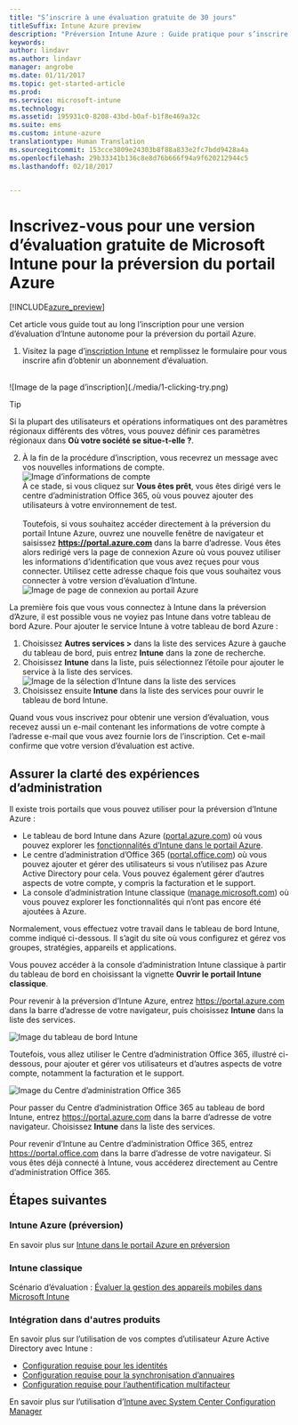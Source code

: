 ```yaml
---
title: "S’inscrire à une évaluation gratuite de 30 jours"
titleSuffix: Intune Azure preview
description: "Préversion Intune Azure : Guide pratique pour s’inscrire à Intune sur Azure."
keywords: 
author: lindavr
ms.author: lindavr
manager: angrobe
ms.date: 01/11/2017
ms.topic: get-started-article
ms.prod: 
ms.service: microsoft-intune
ms.technology: 
ms.assetid: 195931c0-8208-43bd-b0af-b1f8e469a32c
ms.suite: ems
ms.custom: intune-azure
translationtype: Human Translation
ms.sourcegitcommit: 153cce3809e24303b8f88a833e2fc7bdd9428a4a
ms.openlocfilehash: 29b33341b136c8e8d76b666f94a9f620212944c5
ms.lasthandoff: 02/18/2017


---
```


# <a name="sign-up-for-a-microsoft-intune-free-trial-for-the-azure-portal-preview"></a>Inscrivez-vous pour une version d’évaluation gratuite de Microsoft Intune pour la préversion du portail Azure

[!INCLUDE[azure_preview](../includes/azure_preview.md)]

Cet article vous guide tout au long l’inscription pour une version d’évaluation d’Intune autonome pour la préversion du portail Azure. <!---and prepares your trial with some users so that you can then follow the associated evaluation guide to see how Intune manages mobile devices. ---> <!---or app data when devices are not enrolled in Intune.--->

<!--- ## Assumptions
This sign-up article and the evaluation guide assume you are using the trial for evaluation purposes only and intend to start with a clean environment when you subscribe.

To make it easy for you to get started with the trial, we are setting up a very simple environment that uses only Intune and assumes it will be your sole method of managing devices (known as the mobile device management authority). However, throughout the guide we will point you to deeper technical content if you want to explore farther.

You can do everything in the trial version that you can do in a subscription version; the only difference is you are limited to 100 user accounts in the trial.--->

<!--- ## Sign up for your trial--->
1. Visitez la page d’[inscription Intune](https://portal.office.com/Signup/Signup.aspx?OfferId=40BE278A-DFD1-470a-9EF7-9F2596EA7FF9&dl=INTUNE_A&ali=1#0%20) et remplissez le formulaire pour vous inscrire afin d’obtenir un abonnement d’évaluation.

 <!--- If you have a work or school account and want to use that for your Intune trial, follow [these sign-in instructions](https://docs.microsoft.com/en-us/intune/get-started/start-with-a-paid-subscription-to-microsoft-intune-step-1) instead. However, this article assumes that you are not using such an account.---><br/> ![Image de la page d’inscription](./media/1-clicking-try.png)

 > [!TIP]
> Si la plupart des utilisateurs et opérations informatiques ont des paramètres régionaux différents des vôtres, vous pouvez définir ces paramètres régionaux dans **Où votre société se situe-t-elle ?**.

2. À la fin de la procédure d’inscription, vous recevrez un message avec vos nouvelles informations de compte. <br/> ![Image d’informations de compte](./media/2-end-of-sign-up-process.png) <br/>À ce stade, si vous cliquez sur **Vous êtes prêt**, vous êtes dirigé vers le centre d’administration Office 365, où vous pouvez ajouter des utilisateurs à votre environnement de test. <br/><br/>Toutefois, si vous souhaitez accéder directement à la préversion du portail Intune Azure, ouvrez une nouvelle fenêtre de navigateur et saisissez **https://portal.azure.com** dans la barre d’adresse. Vous êtes alors redirigé vers la page de connexion Azure où vous pouvez utiliser les informations d’identification que vous avez reçues pour vous connecter. Utilisez cette adresse chaque fois que vous souhaitez vous connecter à votre version d’évaluation d’Intune. <br/> ![Image de page de connexion au portail Azure](./media/azure-portal-signin.png)

La première fois que vous vous connectez à Intune dans la préversion d’Azure, il est possible vous ne voyiez pas Intune dans votre tableau de bord Azure. Pour ajouter le service Intune à votre tableau de bord Azure :
1. Choisissez **Autres services >** dans la liste des services Azure à gauche du tableau de bord, puis entrez **Intune** dans la zone de recherche.
2. Choisissez **Intune** dans la liste, puis sélectionnez l’étoile pour ajouter le service à la liste des services.<br/> ![Image de la sélection d’Intune dans la liste des services](./media/azure-add-intune1.png)
3. Choisissez ensuite **Intune** dans la liste des services pour ouvrir le tableau de bord Intune.

Quand vous vous inscrivez pour obtenir une version d’évaluation, vous recevez aussi un e-mail contenant les informations de votre compte à l’adresse e-mail que vous avez fournie lors de l’inscription. Cet e-mail confirme que votre version d’évaluation est active.


<!--- ## Add users
Before you leave the Office 365 Admin center for Intune, you need to add some users to your trial account.

In the Office 365 Admin center, you can add users individually or in bulk by uploading a .csv file. We will do both to set up your trial. However, in your production environment, you will probably want to take advantage of your Azure Active Directory user accounts, which you can learn more about in our [Getting Started guide](https://docs.microsoft.com/en-us/intune/get-started/start-with-a-paid-subscription-to-microsoft-intune-step-3) and in the [Next steps](#Next-steps) section of this article.

### Add an individual user
1. Choose either of the options to add a use to open a form that allows you to create a user. Only the items starred with an asterisk (\*) are required.
![Image of add user button options](./media/sign-up/add-user.png)


2.  When you add the user, the final step will be to send the user an email with their temporary Intune password. For the purposes of this evaluation, use your own work email address so you will receive the log-on information and see the email your users will get. You can then use these user identities to enroll test devices.<br/>

 ![Image of add user final step](./media/sign-up/new-user-2.png)

3. If you want to assign a user an admin role after you create it, you can edit the role in the Office 365 Admin center by selecting the user name from your list of users, and then choosing **Edit** in the Role line to see the list of user roles you can select from and assign to that user.

 ![Image of user  role options](./media/sign-up/change-user-role.png)

### Import multiple users
1. You will find the wizard for importing multiple users in the **More** list.

 ![Image of option to add multiple users](./media/sign-up/add-multiple-users.png)

2. To help you set up your .csv file correctly, you can download a template file to populate with your user data. Download the .csv file that contains headers and sample user information to see exactly the kind of data is needed for each field.

 ![Image of first step in bulk enrollment wizard](./media/sign-up/bulk-enroll-step-1.png)


3. After you’ve created and saved your .csv file, choose **Browse** to select the file. Verify, and choose **Next**. Your users will be uploaded and added to your list of active users.

> [!NOTE]
> Your users won't show up in Intune until they've enrolled a device to be managed.

Now it’s time to head over to Intune to start managing your users, their devices, and their apps.--->

## <a name="keeping-the-admin-experiences-straight"></a>Assurer la clarté des expériences d’administration
<!---### Classic Intune
There are two portals you will use for classic Intune:
- The Office 365 Admin center ([portal.office.com](https://portal.office.com))
- The Intune administration console ([manage.microsoft.com](https://manage.microsoft.com))

Normally, you’ll do your work in the Intune administration console, shown below. This is the site where you set up and manage your groups, policies, devices, and apps.

![Image of Intune administration console](./media/sign-up/intune-admin-console.png)

However, you will use the Office 365 Admin center, shown below, to add and manage your users and other aspects of your account, including billing and support.

![Image of Office 365 Admin center](./media/sign-up/office-admin-center.png)

You can navigate from the Office 365 Admin center to the Intune admin console. The admin centers are under the last item in the left navigation pane. Choose **Intune** to open the Intune admin console in a new tab.

![Image of link to Intune administration console](./media/sign-up/link-to-intune.png)

To get from Intune back to the Office 365 Admin center, choose the **Add Users** task on the Groups Overview page.

![Image of link back to Office 365  Admin center](./media/sign-up/task-add-users.png)--->

<!---### Intune Azure preview--->
Il existe trois portails que vous pouvez utiliser pour la préversion d’Intune Azure :
- Le tableau de bord Intune dans Azure ([portal.azure.com](https://portal.azure.com)) où vous pouvez explorer les [fonctionnalités d’Intune dans le portail Azure](what-is-microsoft-intune.md).
- Le centre d’administration d’Office 365 ([portal.office.com](https://portal.office.com)) où vous pouvez ajouter et gérer des utilisateurs si vous n’utilisez pas Azure Active Directory pour cela. Vous pouvez également gérer d’autres aspects de votre compte, y compris la facturation et le support.
- La console d’administration Intune classique ([manage.microsoft.com](https://manage.microsoft.com)) où vous pouvez explorer les fonctionnalités qui n’ont pas encore été ajoutées à Azure.

Normalement, vous effectuez votre travail dans le tableau de bord Intune, comme indiqué ci-dessous. Il s’agit du site où vous configurez et gérez vos groupes, stratégies, appareils et applications.

Vous pouvez accéder à la console d’administration Intune classique à partir du tableau de bord en choisissant la vignette **Ouvrir le portail Intune classique**.

Pour revenir à la préversion d’Intune Azure, entrez https://portal.azure.com dans la barre d’adresse de votre navigateur, puis choisissez **Intune** dans la liste des services.

 ![Image du tableau de bord Intune](./media/intune-azure-dashboard.png)


Toutefois, vous allez utiliser le Centre d’administration Office 365, illustré ci-dessous, pour ajouter et gérer vos utilisateurs et d’autres aspects de votre compte, notamment la facturation et le support.

![Image du Centre d’administration Office 365](./media/office-admin-center.png)

Pour passer du Centre d’administration Office 365 au tableau de bord Intune, entrez https://portal.azure.com dans la barre d’adresse de votre navigateur. Choisissez **Intune** dans la liste des services.

Pour revenir d’Intune au Centre d’administration Office 365, entrez https://portal.office.com dans la barre d’adresse de votre navigateur. Si vous êtes déjà connecté à Intune, vous accéderez directement au Centre d’administration Office 365.

## <a name="next-steps"></a>Étapes suivantes

### <a name="intune-azure-preview"></a>Intune Azure (préversion)
En savoir plus sur [Intune dans le portail Azure en préversion](what-is-microsoft-intune.md)
### <a name="classic-intune"></a>Intune classique
Scénario d’évaluation : [Évaluer la gestion des appareils mobiles dans Microsoft Intune](https://docs.microsoft.com/intune/understand-explore/mobile-device-management-trial-guide-microsoft-intune)

### <a name="integration-with-other-products"></a>Intégration dans d'autres produits
En savoir plus sur l’utilisation de vos comptes d’utilisateur Azure Active Directory avec Intune :
- [Configuration requise pour les identités](https://docs.microsoft.com/en-us/active-directory/active-directory-hybrid-identity-design-considerations-overview#design-considerations-overview)
- [Configuration requise pour la synchronisation d’annuaires](https://docs.microsoft.com/en-us/active-directory/active-directory-hybrid-identity-design-considerations-directory-sync-requirements)
- [Configuration requise pour l’authentification multifacteur](https://docs.microsoft.com/en-us/active-directory/active-directory-hybrid-identity-design-considerations-multifactor-auth-requirements)

En savoir plus sur l’utilisation d’[Intune avec System Center Configuration Manager](https://docs.microsoft.com/en-us/sccm/mdm/understand/hybrid-mobile-device-management)

